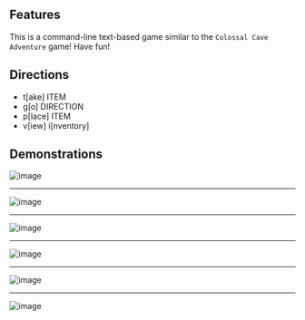 ## Features

This is a command-line text-based game similar to the `Colossal Cave Adventure` game! Have fun!


## Directions
  - t[ake]  ITEM
  - g[o]    DIRECTION
  - p[lace] ITEM
  - v[iew]  i[nventory]

## Demonstrations
![image](https://i.ibb.co/fMkm9n8/Screenshot-38.jpg)
***
![image](https://i.ibb.co/SthY0YR/Screenshot-39.jpg)
***
![image](https://i.ibb.co/7XDCkst/Screenshot-40.jpg)
***
![image](https://i.ibb.co/GFWzLwZ/Screenshot-41.jpg)
***
![image](https://i.ibb.co/3Cc2b9D/Screenshot-42.jpg)
***
![image](https://i.ibb.co/vQ2RXcy/Screenshot-43.jpg)
